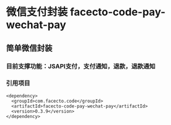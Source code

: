 # 微信支付封装 facecto-code-pay-wechat-pay
## 简单微信封装

### 目前支撑功能：JSAPI支付，支付通知，退款，退款通知

### 引用项目
```
<dependency>
  <groupId>com.facecto.code</groupId>
  <artifactId>facecto-code-pay-wechat-pay</artifactId>
  <version>0.3.9</version>
</dependency>
```